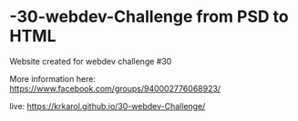 # -30-webdev-Challenge from PSD to HTML
Website created for webdev challenge #30

More information here: https://www.facebook.com/groups/940002776068923/

live: https://krkarol.github.io/30-webdev-Challenge/
